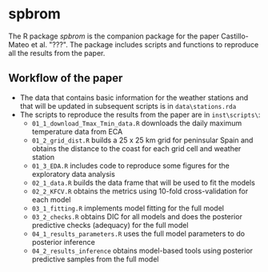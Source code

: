 # spbrom

The R package *spbrom* is the companion package for the paper Castillo-Mateo et al. "???". The package includes scripts and functions to reproduce all the results from the paper. 

## Workflow of the paper

* The data that contains basic information for the weather stations and that will be updated in subsequent scripts is in `data\stations.rda`
* The scripts to reproduce the results from the paper are in `inst\scripts\`:
  + `01_1_download_Tmax_Tmin_data.R` downloads the daily maximum temperature data from ECA
  + `01_2_grid_dist.R` builds a 25 x 25 km grid for peninsular Spain and obtains the distance to the coast for each grid cell and weather station
  + `01_3_EDA.R` includes code to reproduce some figures for the exploratory data analysis
  + `02_1_data.R` builds the data frame that will be used to fit the models
  + `02_2_KFCV.R` obtains the metrics using 10-fold cross-validation for each model
  + `03_1_fitting.R` implements model fitting for the full model
  + `03_2_checks.R` obtains DIC for all models and does the posterior predictive checks (adequacy) for the full model
  + `04_1_results_parameters.R` uses the full model parameters to do posterior inference
  + `04_2_results_inference` obtains model-based tools using posterior predictive samples from the full model
